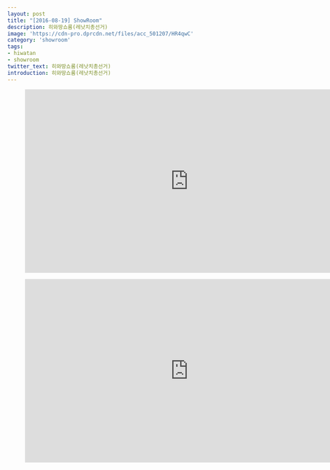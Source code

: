 ```yaml
---
layout: post
title: "[2016-08-19] ShowRoom"
description: 히와땅쇼룸(레낫치총선거)
image: 'https://cdn-pro.dprcdn.net/files/acc_501207/HR4qwC'
category: 'showroom'
tags:
- hiwatan
- showroom
twitter_text: 히와땅쇼룸(레낫치총선거)
introduction: 히와땅쇼룸(레낫치총선거)
---
```

<figure class="video_container">
<iframe width="740" height="416" src="https://serviceapi.nmv.naver.com/flash/convertIframeTag.nhn?vid=11B1416AB1FE695849AEF916441846DA1AE3&outKey=V122e0bd501bb0c0102956d04d83a93a576b1e09e37c0d9a5df416d04d83a93a576b1" frameborder="no" scrolling="no" webkitallowfullscreen mozallowfullscreen allowfullscreen></iframe>
</figure>

<figure class="video_container">
<iframe width="740" height="416" src="https://serviceapi.nmv.naver.com/flash/convertIframeTag.nhn?vid=1F2BFCBA993DB246003123BE2B0E23484781&outKey=V127d5799a0a505db7d27c03badc64c233bb4defd23532465f14fc03badc64c233bb4" frameborder="no" scrolling="no" webkitallowfullscreen mozallowfullscreen allowfullscreen></iframe>
</figure>
